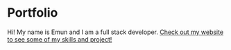 # Portfolio
Hi! My name is Emun and I am a full stack developer. <a target="_blank" href="https://emun13.github.io/Portfolio/">Check out my website to see some of my skills and project!</a>
